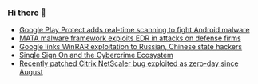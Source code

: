 ### Hi there 👋

<!--START_SECTION:feed-->
* [Google Play Protect adds real-time scanning to fight Android malware](https://www.bleepingcomputer.com/news/security/google-play-protect-adds-real-time-scanning-to-fight-android-malware/)
* [MATA malware framework exploits EDR in attacks on defense firms](https://www.bleepingcomputer.com/news/security/mata-malware-framework-exploits-edr-in-attacks-on-defense-firms/)
* [Google links WinRAR exploitation to Russian, Chinese state hackers](https://www.bleepingcomputer.com/news/security/google-links-winrar-exploitation-to-russian-chinese-state-hackers/)
* [Single Sign On and the Cybercrime Ecosystem](https://www.bleepingcomputer.com/news/security/single-sign-on-and-the-cybercrime-ecosystem/)
* [Recently patched Citrix NetScaler bug exploited as zero-day since August](https://www.bleepingcomputer.com/news/security/recently-patched-citrix-netscaler-bug-exploited-as-zero-day-since-august/)
<!--END_SECTION:feed-->

<!--
**frankenk/frankenk** is a ✨ _special_ ✨ repository because its `README.md` (this file) appears on your GitHub profile.

Here are some ideas to get you started:

- 🔭 I’m currently working on ...
- 🌱 I’m currently learning ...
- 👯 I’m looking to collaborate on ...
- 🤔 I’m looking for help with ...
- 💬 Ask me about ...
- 📫 How to reach me: ...
- 😄 Pronouns: ...
- ⚡ Fun fact: ...
-->



